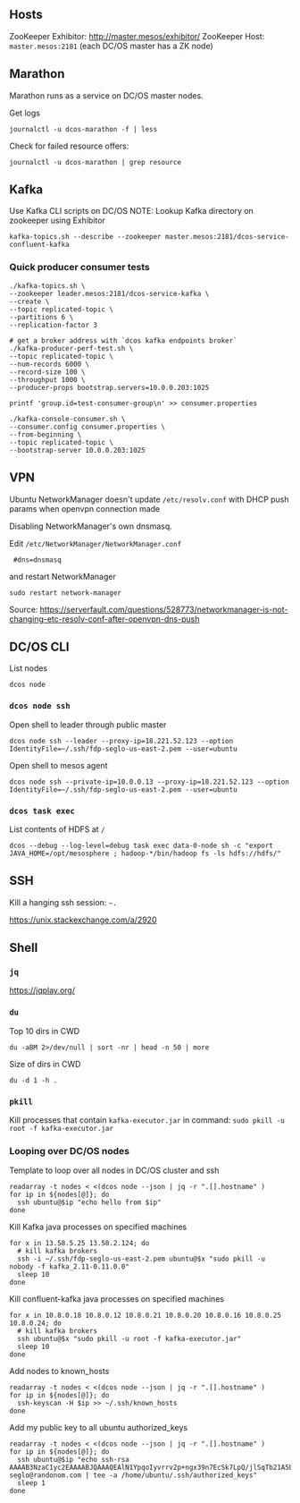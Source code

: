 ## Hosts

ZooKeeper Exhibitor: http://master.mesos/exhibitor/
ZooKeeper Host: `master.mesos:2181` (each DC/OS master has a ZK node)

## Marathon

Marathon runs as a service on DC/OS master nodes.

Get logs

`journalctl -u dcos-marathon -f | less`

Check for failed resource offers:

`journalctl -u dcos-marathon | grep resource`

## Kafka

Use Kafka CLI scripts on DC/OS
NOTE: Lookup Kafka directory on zookeeper using Exhibitor

`kafka-topics.sh --describe --zookeeper master.mesos:2181/dcos-service-confluent-kafka`

### Quick producer consumer tests

```
./kafka-topics.sh \
--zookeeper leader.mesos:2181/dcos-service-kafka \
--create \
--topic replicated-topic \
--partitions 6 \
--replication-factor 3

# get a broker address with `dcos kafka endpoints broker`
./kafka-producer-perf-test.sh \
--topic replicated-topic \
--num-records 6000 \
--record-size 100 \
--throughput 1000 \
--producer-props bootstrap.servers=10.0.0.203:1025

printf 'group.id=test-consumer-group\n' >> consumer.properties

./kafka-console-consumer.sh \
--consumer.config consumer.properties \
--from-beginning \
--topic replicated-topic \
--bootstrap-server 10.0.0.203:1025
```

## VPN

Ubuntu NetworkManager doesn't update `/etc/resolv.conf` with DHCP push params when openvpn connection made

Disabling NetworkManager's own dnsmasq.

Edit `/etc/NetworkManager/NetworkManager.conf`

     #dns=dnsmasq

and restart NetworkManager

    sudo restart network-manager

Source:
https://serverfault.com/questions/528773/networkmanager-is-not-changing-etc-resolv-conf-after-openvpn-dns-push


## DC/OS CLI

List nodes

`dcos node`

### `dcos node ssh`

Open shell to leader through public master

`dcos node ssh --leader --proxy-ip=18.221.52.123 --option IdentityFile=~/.ssh/fdp-seglo-us-east-2.pem --user=ubuntu`

Open shell to mesos agent

`dcos node ssh --private-ip=10.0.0.13 --proxy-ip=18.221.52.123 --option IdentityFile=~/.ssh/fdp-seglo-us-east-2.pem --user=ubuntu`

### `dcos task exec`

List contents of HDFS at `/`

`dcos --debug --log-level=debug task exec data-0-node sh -c "export JAVA_HOME=/opt/mesosphere ; hadoop-*/bin/hadoop fs -ls hdfs://hdfs/"`


## SSH

Kill a hanging ssh session: `~.`

https://unix.stackexchange.com/a/2920

## Shell

### `jq`

https://jqplay.org/

### `du`

Top 10 dirs in CWD

`du -aBM 2>/dev/null | sort -nr | head -n 50 | more`

Size of dirs in CWD

`du -d 1 -h .`

### `pkill`

Kill processes that contain `kafka-executor.jar` in command: `sudo pkill -u root -f kafka-executor.jar`

### Looping over DC/OS nodes

Template to loop over all nodes in DC/OS cluster and ssh

```
readarray -t nodes < <(dcos node --json | jq -r ".[].hostname" )
for ip in ${nodes[@]}; do
  ssh ubuntu@$ip "echo hello from $ip"
done
```

Kill Kafka java processes on specified machines

```
for x in 13.58.5.25 13.58.2.124; do
  # kill kafka brokers
  ssh -i ~/.ssh/fdp-seglo-us-east-2.pem ubuntu@$x "sudo pkill -u nobody -f kafka_2.11-0.11.0.0"
  sleep 10
done
```

Kill confluent-kafka java processes on specified machines

```
for x in 10.8.0.18 10.8.0.12 10.8.0.21 10.8.0.20 10.8.0.16 10.8.0.25 10.8.0.24; do
  # kill kafka brokers
  ssh ubuntu@$x "sudo pkill -u root -f kafka-executor.jar"
  sleep 10
done
```
Add nodes to known_hosts
```
readarray -t nodes < <(dcos node --json | jq -r ".[].hostname" )
for ip in ${nodes[@]}; do
  ssh-keyscan -H $ip >> ~/.ssh/known_hosts
done
```

Add my public key to all ubuntu authorized_keys

```
readarray -t nodes < <(dcos node --json | jq -r ".[].hostname" )
for ip in ${nodes[@]}; do
  ssh ubuntu@$ip "echo ssh-rsa AAAAB3NzaC1yc2EAAAABJQAAAQEAlN1YpqoIyvrrv2p+ngx39n7EcSk7LpQ/jlSqTb21A5LAwOOQZGB1KPtEXCiek262eMuzpLRqrxBjOP4yqrJxpn9Rj4ZrXdGKu/ddxnnjQHu3/LpMUtr2v4LEgMsWzQWTEnPkIMTZbupVCv/+osJH9Grs4soxm5pXa/6+FClbldWIQoFfli9BaQ//0T2GXg15pXFCprMcEzw+PrtguN5mffFgTtS3G2SsEvjQZPiCu7K0yv4Cxzhu1VqgGZV4QNuUkUBPWIGnxEXvqESXErqcOpLSYslaDvYa6Sn720VRD0fM0LqL/2KSxSx4STXujk9Wzg20VQ3QA5cIIugUiwvBzw== seglo@randonom.com | tee -a /home/ubuntu/.ssh/authorized_keys"
  sleep 1
done
```
